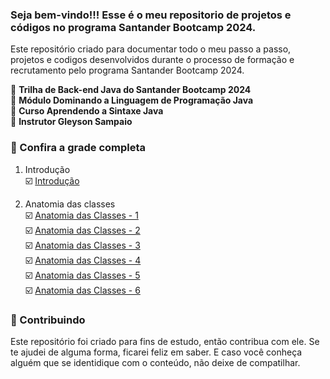 
###  Seja bem-vindo!!! Esse é o meu repositorio de projetos e códigos no programa Santander Bootcamp 2024.
Este repositório criado para documentar todo o meu passo a passo, projetos e codigos desenvolvidos durante o processo de formação e recrutamento pelo programa Santander Bootcamp 2024. 

📌  <strong>Trilha de Back-end Java do Santander Bootcamp 2024</strong>  
📌  <strong>Módulo Dominando a Linguagem de Programação Java</strong>  
📌  <strong>Curso Aprendendo a Sintaxe Java</strong>  
📌  <strong>Instrutor Gleyson Sampaio</strong>  


### 🚦 Confira a grade completa

1. Introdução  
☑️ [Introdução]()  

1. Anatomia das classes  
☑️ [Anatomia das Classes - 1]()  
☑️ [Anatomia das Classes - 2]()  
☑️ [Anatomia das Classes - 3]()  
☑️ [Anatomia das Classes - 4]()  
☑️ [Anatomia das Classes - 5]()  
☑️ [Anatomia das Classes - 6]()  



### 🤝 Contribuindo
Este repositório foi criado para fins de estudo, então contribua com ele. Se te ajudei de alguma forma, ficarei feliz em
saber. E caso você conheça alguém que se identidique com o conteúdo, não deixe de compatilhar.




